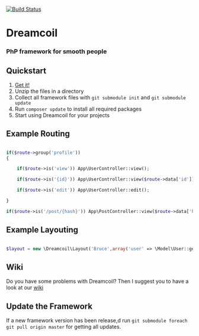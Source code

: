 
[![Build Status](https://travis-ci.org/dreamcoil/dreamcoil.svg?branch=master)](https://travis-ci.org/dreamcoil/dreamcoil)
# Dreamcoil
### PhP framework for smooth people
## Quickstart

1.  [Get it!](https://github.com/xolf/dreamcoil/archive/master.zip)
2.  Unzip the files in a directory
3.  Collect all framework files with `git submodule init` and `git submodule update`
4.  Run `composer update` to install all required packages 
5.  Start using Dreamcoil for your projects

## Example Routing

```php

if($route->group('profile'))
{

    if($route->is('view')) App\UserController::view();

    if($route->is('{id}')) App\UserController::view($route->data['id']);

    if($route->is('edit')) App\UserController::edit();

}

if($route->is('/post/{hash}')) App\PostController::view($route->data['hash']);

```

## Example Layouting

```php

$layout = new \Dreamcoil\Layout('Bruce',array('user' => \Model\User::get()));

```

## Wiki

Do you have some problems with Dreamcoil? 
Then I suggest you to have a look at our [wiki](https://github.com/dreamcoil/dreamcoil/wiki)


## Update the Framework

If a new framework version has been release,d run `git submodule foreach git pull origin master` for getting all updates.
